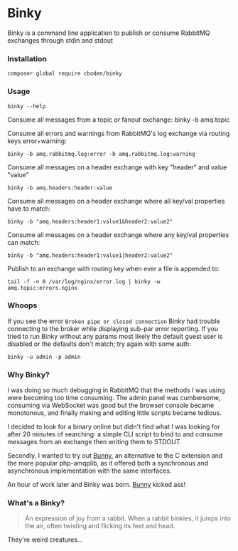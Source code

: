 # Binky

Binky is a command line application to publish or consume RabbitMQ exchanges through stdin and stdout

### Installation

    composer global require cboden/binky

### Usage

    binky --help

Consume all messages from a topic or fanout exchange:
    binky -b amq.topic

Consume all errors and warnings from RabbitMQ's log exchange via routing keys error+warning:

    binky -b amq.rabbitmq.log:error -b amq.rabbitmq.log:warning

Consume all messages on a header exchange with key "header" and value "value"

    binky -b amq.headers:header:value

Consume all messages on a header exchange where all key/val properties have to match:

    binky -b "amq.headers:header1:value1&header2:value2"

Consume all messages on a header exchange where any key/val properties can match:

    binky -b "amq.headers:header1:value1|header2:value2"

Publish to an exchange with routing key when ever a file is appended to:

    tail -f -n 0 /var/log/nginx/error.log | binky -w amq.topic:errors.nginx

### Whoops

If you see the error `Broken pipe or closed connection` Binky had trouble connecting to the broker while displaying sub-par error reporting.
If you tried to run Binky without any params most likely the default guest user is disabled or the defaults don't match; try again with some auth:

    binky -u admin -p admin

### Why Binky?

I was doing so much debugging in RabbitMQ that the methods I was using were becoming too time consuming.
The admin panel was cumbersome, consuming via WebSocket was good but the browser console became monotonous, and finally making and editing little scripts became tedious.

I decided to look for a binary online but didn't find what I was looking for after 20 minutes of searching: a simple CLI script to bind to and consume messages from an exchange then writing them to STDOUT.

Secondly, I wanted to try out [Bunny](https://github.com/jakubkulhan/bunny), an alternative to the C extension and the more popular php-amqplib, as it offered both a synchronous and asynchronous implementation with the same interfaces.

An hour of work later and Binky was born. [Bunny](https://github.com/jakubkulhan/bunny) kicked ass!

### What's a Binky?

> An expression of joy from a rabbit. When a rabbit binkies, it jumps into the air, often twisting and flicking its feet and head.

They're weird creatures...